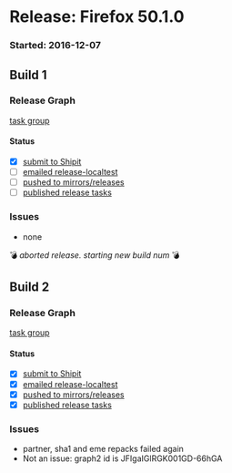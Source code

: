 # Release: Firefox 50.1.0

### Started: 2016-12-07

## Build 1

### Release Graph
[task group](https://tools.taskcluster.net/push-inspector/#/Zs7XZ1wsQ9OeP64shzajKw)

#### Status
- [x] [submit to Shipit](https://wiki.mozilla.org/Release:Release_Automation_on_Mercurial:Starting_a_Release#Submit_to_Ship_It)
- [ ] [emailed release-localtest](../how-tos/relpro.md#1-email-drivers-re-release-live-on-test-channel)
- [ ] [pushed to mirrors/releases](../how-tos/relpro.md#2-push-to-releases-dir-mirrors)
- [ ] [published release tasks](../how-tos/relpro.md#3-publish-release)

### Issues
- none

:bomb: _aborted release. starting new build num_ :bomb:

## Build 2

### Release Graph
[task group](https://tools.taskcluster.net/push-inspector/#/7UHUH9uZSpuW2mSlU64Awg)

#### Status
- [x] [submit to Shipit](https://wiki.mozilla.org/Release:Release_Automation_on_Mercurial:Starting_a_Release#Submit_to_Ship_It)
- [x] [emailed release-localtest](../how-tos/relpro.md#1-email-drivers-re-release-live-on-test-channel)
- [x] [pushed to mirrors/releases](../how-tos/relpro.md#2-push-to-releases-dir-mirrors)
- [x] [published release tasks](../how-tos/relpro.md#3-publish-release)

### Issues
- partner, sha1 and eme repacks failed again
- Not an issue: graph2 id is JFIgaIGlRGK001GD-66hGA


